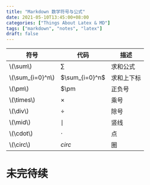 ```yaml
---
title: "Markdown 数学符号与公式"
date: 2021-05-10T13:45:00+08:00
categories: ["Things About Latex & MD"]
tags: ["markdown", "notes", "latex"]
draft: false
---
```


| 符号               | 代码           | 描述       |
|--------------------|----------------|------------|
| \\(\sum\\)         | $\sum$         | 求和公式   |
| \\(\sum_{i=0}^n\\) | $\sum_{i=0}^n$ | 求和上下标 |
| \\(\pm\\)          | $\pm           | 正负号     |
| \\(\times\\)       | $\times$       | 乘号       |
| \\(\div\\)         | $\div$         | 除号       |
| \\(\mid\\)         | $\mid$         | 竖线       |
| \\(\cdot\\)        | $\cdot$        | 点         |
| \\(\circ\\)        | $circ$         | 圈         |

# 未完待续
